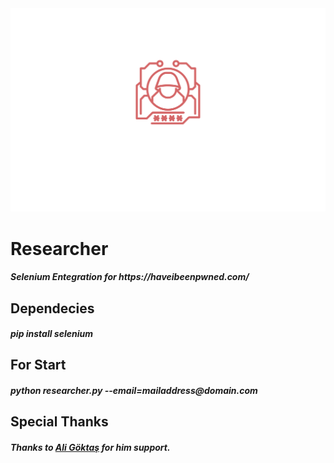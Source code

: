 <html>
<head>
</head>
<body>
<img src="img/researcher.svg" />
<h1><b>Researcher<b></h1>
<h5>Selenium Entegration for https://haveibeenpwned.com/</h5>

<h2><b>Dependecies</b></h2>
<h5>pip install selenium</h5>

<h2><b>For Start</b></h2>
<h5>python researcher.py --email=mailaddress@domain.com</h5>

<h2>Special Thanks</h2>
<h5>Thanks to <a href="https://github.com/aligoktas">Ali Göktaş</a> for him support.<link>	
</body>
</html>
